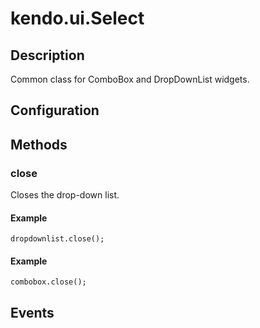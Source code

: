 # kendo.ui.Select

## Description



Common class for ComboBox and DropDownList widgets.

## Configuration

## Methods

### close

Closes the drop-down list.

#### Example

    dropdownlist.close();

#### Example

    combobox.close();

## Events